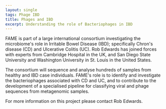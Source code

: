 ```yaml
---
layout: single
tags: Phage IBD
title: Phages and IBD
excerpt: Understanding the role of Bacteriophages in IBD 
---
```


FAME is part of a large international consortium investigating the microbiome's role in Irritable Bowel Disease (IBD);
specifically Chron's disease (CD) and Ulcerative Colitis (UC).
Rob Edwards has joined forces with experts from Cambridge Hospital in the UK, and San Diego State University and 
Washington University in St. Louis in the United States.

The consortium will sequence and analyse hundreds of samples from healthy and IBD case individuals. 
FAME's role is to identify and investigate the bacteriophages associated with CD and UC, and to contribute to the 
development of a specialised pipeline for classifying viral and phage sequences from metagenomic samples.

For more information on this project please contact Rob Edwards.
